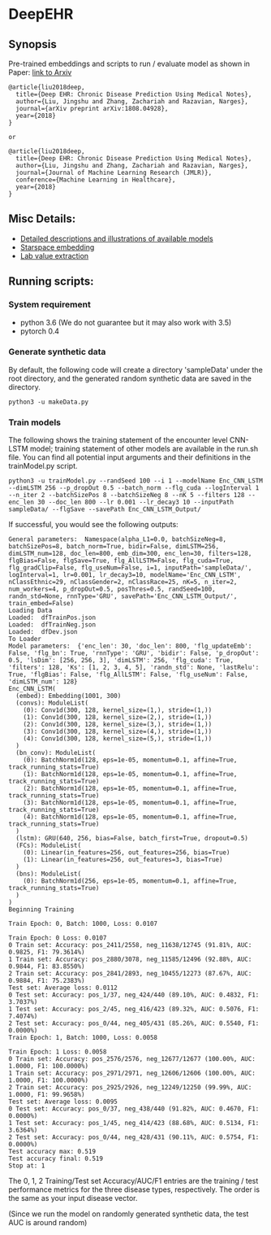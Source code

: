 # DeepEHR

## Synopsis
Pre-trained embeddings and scripts to run / evaluate model as shown in Paper: [link to Arxiv](https://arxiv.org/abs/1808.04928)
```
@article{liu2018deep,
  title={Deep EHR: Chronic Disease Prediction Using Medical Notes},
  author={Liu, Jingshu and Zhang, Zachariah and Razavian, Narges},
  journal={arXiv preprint arXiv:1808.04928},
  year={2018}
}

or 

@article{liu2018deep,
  title={Deep EHR: Chronic Disease Prediction Using Medical Notes},
  author={Liu, Jingshu and Zhang, Zachariah and Razavian, Narges},
  journal={Journal of Machine Learning Research (JMLR)},
  conference={Machine Learning in Healthcare},
  year={2018}
}

```

## Misc Details:
- [Detailed descriptions and illustrations of available models](https://github.com/NYUMedML/DeepEHR/wiki/Models)
- [Starspace embedding](https://github.com/NYUMedML/DeepEHR/wiki/Starspace-embedding)
- [Lab value extraction](https://github.com/NYUMedML/DeepEHR/wiki/Lab-value-extraction)

## Running scripts:

### System requirement
- python 3.6 (We do not guarantee but it may also work with 3.5)
- pytorch 0.4

### Generate synthetic data

By default, the following code will create a directory 'sampleData' under the root directory, and the generated  random synthetic data are saved in the directory.

```
python3 -u makeData.py
```

### Train models
The following shows the training statement of the encounter level CNN-LSTM model; training statement of other models are available in the run.sh file. You can find all potential input arguments and their definitions in the trainModel.py script.

```
python3 -u trainModel.py --randSeed 100 --i 1 --modelName Enc_CNN_LSTM --dimLSTM 256 --p_dropOut 0.5 --batch_norm --flg_cuda --logInterval 1 --n_iter 2 --batchSizePos 8 --batchSizeNeg 8 --nK 5 --filters 128 --enc_len 30 --doc_len 800 --lr 0.001 --lr_decay3 10 --inputPath sampleData/ --flgSave --savePath Enc_CNN_LSTM_Output/
```
If successful, you would see the following outputs:
```
General parameters:  Namespace(alpha_L1=0.0, batchSizeNeg=8, batchSizePos=8, batch_norm=True, bidir=False, dimLSTM=256, dimLSTM_num=128, doc_len=800, emb_dim=300, enc_len=30, filters=128, flgBias=False, flgSave=True, flg_AllLSTM=False, flg_cuda=True, flg_gradClip=False, flg_useNum=False, i=1, inputPath='sampleData/', logInterval=1, lr=0.001, lr_decay3=10, modelName='Enc_CNN_LSTM', nClassEthnic=29, nClassGender=2, nClassRace=25, nK=5, n_iter=2, num_workers=4, p_dropOut=0.5, posThres=0.5, randSeed=100, randn_std=None, rnnType='GRU', savePath='Enc_CNN_LSTM_Output/', train_embed=False)
Loading Data
Loaded:  dfTrainPos.json
Loaded:  dfTrainNeg.json
Loaded:  dfDev.json
To Loader
Model parameters:  {'enc_len': 30, 'doc_len': 800, 'flg_updateEmb': False, 'flg_bn': True, 'rnnType': 'GRU', 'bidir': False, 'p_dropOut': 0.5, 'lsDim': [256, 256, 3], 'dimLSTM': 256, 'flg_cuda': True, 'filters': 128, 'Ks': [1, 2, 3, 4, 5], 'randn_std': None, 'lastRelu': True, 'flgBias': False, 'flg_AllLSTM': False, 'flg_useNum': False, 'dimLSTM_num': 128}
Enc_CNN_LSTM(
  (embed): Embedding(1001, 300)
  (convs): ModuleList(
    (0): Conv1d(300, 128, kernel_size=(1,), stride=(1,))
    (1): Conv1d(300, 128, kernel_size=(2,), stride=(1,))
    (2): Conv1d(300, 128, kernel_size=(3,), stride=(1,))
    (3): Conv1d(300, 128, kernel_size=(4,), stride=(1,))
    (4): Conv1d(300, 128, kernel_size=(5,), stride=(1,))
  )
  (bn_conv): ModuleList(
    (0): BatchNorm1d(128, eps=1e-05, momentum=0.1, affine=True, track_running_stats=True)
    (1): BatchNorm1d(128, eps=1e-05, momentum=0.1, affine=True, track_running_stats=True)
    (2): BatchNorm1d(128, eps=1e-05, momentum=0.1, affine=True, track_running_stats=True)
    (3): BatchNorm1d(128, eps=1e-05, momentum=0.1, affine=True, track_running_stats=True)
    (4): BatchNorm1d(128, eps=1e-05, momentum=0.1, affine=True, track_running_stats=True)
  )
  (lstm): GRU(640, 256, bias=False, batch_first=True, dropout=0.5)
  (FCs): ModuleList(
    (0): Linear(in_features=256, out_features=256, bias=True)
    (1): Linear(in_features=256, out_features=3, bias=True)
  )
  (bns): ModuleList(
    (0): BatchNorm1d(256, eps=1e-05, momentum=0.1, affine=True, track_running_stats=True)
  )
)
Beginning Training

Train Epoch: 0, Batch: 1000, Loss: 0.0107

Train Epoch: 0 Loss: 0.0107
0 Train set: Accuracy: pos_2411/2558, neg_11638/12745 (91.81%, AUC: 0.9825, F1: 79.3614%)
1 Train set: Accuracy: pos_2880/3078, neg_11585/12496 (92.88%, AUC: 0.9844, F1: 83.8550%)
2 Train set: Accuracy: pos_2841/2893, neg_10455/12273 (87.67%, AUC: 0.9884, F1: 75.2383%)
Test set: Average loss: 0.0112
0 Test set: Accuracy: pos_1/37, neg_424/440 (89.10%, AUC: 0.4832, F1: 3.7037%)
1 Test set: Accuracy: pos_2/45, neg_416/423 (89.32%, AUC: 0.5076, F1: 7.4074%)
2 Test set: Accuracy: pos_0/44, neg_405/431 (85.26%, AUC: 0.5540, F1: 0.0000%)
Train Epoch: 1, Batch: 1000, Loss: 0.0058

Train Epoch: 1 Loss: 0.0058
0 Train set: Accuracy: pos_2576/2576, neg_12677/12677 (100.00%, AUC: 1.0000, F1: 100.0000%)
1 Train set: Accuracy: pos_2971/2971, neg_12606/12606 (100.00%, AUC: 1.0000, F1: 100.0000%)
2 Train set: Accuracy: pos_2925/2926, neg_12249/12250 (99.99%, AUC: 1.0000, F1: 99.9658%)
Test set: Average loss: 0.0095
0 Test set: Accuracy: pos_0/37, neg_438/440 (91.82%, AUC: 0.4670, F1: 0.0000%)
1 Test set: Accuracy: pos_1/45, neg_414/423 (88.68%, AUC: 0.5134, F1: 3.6364%)
2 Test set: Accuracy: pos_0/44, neg_428/431 (90.11%, AUC: 0.5754, F1: 0.0000%)
Test accuracy max: 0.519
Test accuracy final: 0.519
Stop at: 1
```
The 0, 1, 2 Training/Test set Accuracy/AUC/F1 entries are the training / test performance metrics for the three disease types, respectively. The order is the same as your input disease vector.

(Since we run the model on randomly generated synthetic data, the test AUC is around random)
